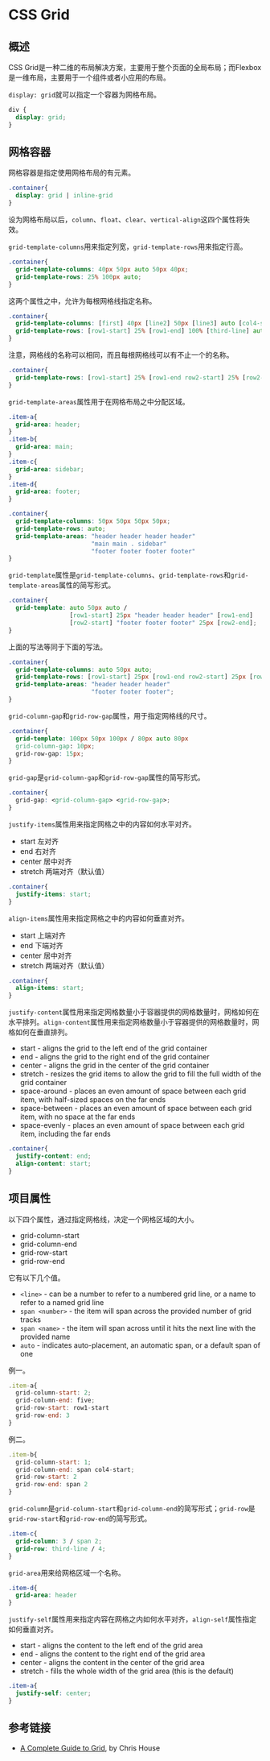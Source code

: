 # CSS Grid

## 概述

CSS Grid是一种二维的布局解决方案，主要用于整个页面的全局布局；而Flexbox是一维布局，主要用于一个组件或者小应用的布局。

`display: grid`就可以指定一个容器为网格布局。

```css
div {
  display: grid;
}
```

## 网格容器

网格容器是指定使用网格布局的有元素。

```css
.container{
  display: grid | inline-grid	
}
```

设为网格布局以后，`column`、`float`、`clear`、`vertical-align`这四个属性将失效。

`grid-template-columns`用来指定列宽，`grid-template-rows`用来指定行高。

```css
.container{
  grid-template-columns: 40px 50px auto 50px 40px;
  grid-template-rows: 25% 100px auto;
}
```

这两个属性之中，允许为每根网格线指定名称。

```css
.container{
  grid-template-columns: [first] 40px [line2] 50px [line3] auto [col4-start] 50px [five] 40px [end];
  grid-template-rows: [row1-start] 25% [row1-end] 100% [third-line] auto [last-line];
}
```

注意，网格线的名称可以相同，而且每根网格线可以有不止一个的名称。

```css
.container{
  grid-template-rows: [row1-start] 25% [row1-end row2-start] 25% [row2-end];
}
```

`grid-template-areas`属性用于在网格布局之中分配区域。

```css
.item-a{
  grid-area: header;
}
.item-b{
  grid-area: main;
}
.item-c{
  grid-area: sidebar;
}
.item-d{
  grid-area: footer;
}

.container{
  grid-template-columns: 50px 50px 50px 50px;
  grid-template-rows: auto;
  grid-template-areas: "header header header header"
                       "main main . sidebar"
                       "footer footer footer footer"
}
```

`grid-template`属性是`grid-template-columns`、`grid-template-rows`和`grid-template-areas`属性的简写形式。

```css
.container{
  grid-template: auto 50px auto /
                 [row1-start] 25px "header header header" [row1-end]
                 [row2-start] "footer footer footer" 25px [row2-end]; 
}
```

上面的写法等同于下面的写法。

```css
.container{
  grid-template-columns: auto 50px auto;
  grid-template-rows: [row1-start] 25px [row1-end row2-start] 25px [row2-end];
  grid-template-areas: "header header header"
                       "footer footer footer";
}
```

`grid-column-gap`和`grid-row-gap`属性，用于指定网格线的尺寸。

```css
.container{
  grid-template: 100px 50px 100px / 80px auto 80px
  grid-column-gap: 10px;
  grid-row-gap: 15px;
}
```

`grid-gap`是`grid-column-gap`和`grid-row-gap`属性的简写形式。

```css
.container{
  grid-gap: <grid-column-gap> <grid-row-gap>;
}
```

`justify-items`属性用来指定网格之中的内容如何水平对齐。

- start 左对齐
- end 右对齐
- center 居中对齐
- stretch 两端对齐（默认值）

```css
.container{
  justify-items: start;
}
```

`align-items`属性用来指定网格之中的内容如何垂直对齐。

- start 上端对齐
- end 下端对齐
- center 居中对齐
- stretch 两端对齐（默认值）

```css
.container{
  align-items: start;
}
```

`justify-content`属性用来指定网格数量小于容器提供的网格数量时，网格如何在水平排列。`align-content`属性用来指定网格数量小于容器提供的网格数量时，网格如何在垂直排列。

- start - aligns the grid to the left end of the grid container
- end - aligns the grid to the right end of the grid container
- center - aligns the grid in the center of the grid container
- stretch - resizes the grid items to allow the grid to fill the full width of the grid container
- space-around - places an even amount of space between each grid item, with half-sized spaces on the far ends
- space-between - places an even amount of space between each grid item, with no space at the far ends
- space-evenly - places an even amount of space between each grid item, including the far ends

```css
.container{
  justify-content: end;	
  align-content: start;	
}
```

## 项目属性

以下四个属性，通过指定网格线，决定一个网格区域的大小。

- grid-column-start
- grid-column-end
- grid-row-start
- grid-row-end

它有以下几个值。

- `<line>` - can be a number to refer to a numbered grid line, or a name to refer to a named grid line
- `span <number>` - the item will span across the provided number of grid tracks
- `span <name>` - the item will span across until it hits the next line with the provided name
- `auto` - indicates auto-placement, an automatic span, or a default span of one

例一。

```javascript
.item-a{
  grid-column-start: 2;
  grid-column-end: five;
  grid-row-start: row1-start
  grid-row-end: 3
}
```

例二。

```javascript
.item-b{
  grid-column-start: 1;
  grid-column-end: span col4-start;
  grid-row-start: 2
  grid-row-end: span 2
}
```

`grid-column`是`grid-column-start`和`grid-column-end`的简写形式；`grid-row`是`grid-row-start`和`grid-row-end`的简写形式。

```css
.item-c{
  grid-column: 3 / span 2;
  grid-row: third-line / 4;
}
```

`grid-area`用来给网格区域一个名称。

```css
.item-d{
  grid-area: header
}
```

`justify-self`属性用来指定内容在网格之内如何水平对齐，`align-self`属性指定如何垂直对齐。

- start - aligns the content to the left end of the grid area
- end - aligns the content to the right end of the grid area
- center - aligns the content in the center of the grid area
- stretch - fills the whole width of the grid area (this is the default)

```css
.item-a{
  justify-self: center;
}
```

## 参考链接

- [A Complete Guide to Grid](https://css-tricks.com/snippets/css/complete-guide-grid/), by Chris House
